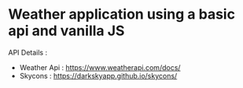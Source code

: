 # Weather application using a basic api and vanilla JS

API Details : 

- Weather Api : https://www.weatherapi.com/docs/
- Skycons : https://darkskyapp.github.io/skycons/

